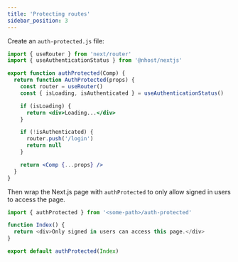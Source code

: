 ```yaml
---
title: 'Protecting routes'
sidebar_position: 3
---
```


Create an `auth-protected.js` file:

```jsx
import { useRouter } from 'next/router'
import { useAuthenticationStatus } from '@nhost/nextjs'

export function authProtected(Comp) {
  return function AuthProtected(props) {
    const router = useRouter()
    const { isLoading, isAuthenticated } = useAuthenticationStatus()

    if (isLoading) {
      return <div>Loading...</div>
    }

    if (!isAuthenticated) {
      router.push('/login')
      return null
    }

    return <Comp {...props} />
  }
}
```

Then wrap the Next.js page with `authProtected` to only allow signed in users to access the page.

```js
import { authProtected } from '<some-path>/auth-protected'

function Index() {
  return <div>Only signed in users can access this page.</div>
}

export default authProtected(Index)
```
